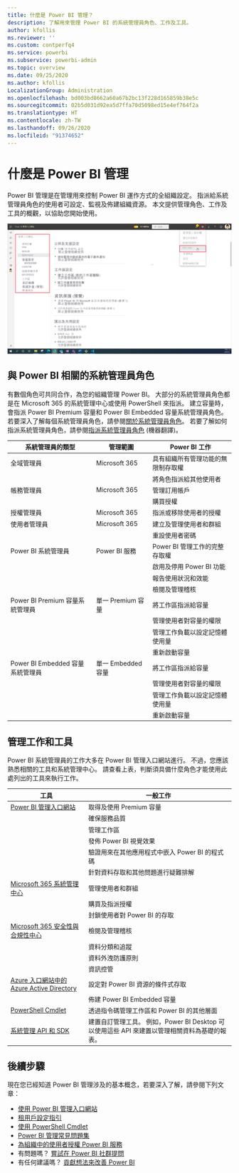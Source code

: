```yaml
---
title: 什麼是 Power BI 管理？
description: 了解用來管理 Power BI 的系統管理員角色、工作及工具。
author: kfollis
ms.reviewer: ''
ms.custom: contperfq4
ms.service: powerbi
ms.subservice: powerbi-admin
ms.topic: overview
ms.date: 09/25/2020
ms.author: kfollis
LocalizationGroup: Administration
ms.openlocfilehash: bd003bd8662a60a67b2bc13f228d165859b38e5c
ms.sourcegitcommit: 02b5d031d92ea5d7ffa70d5098ed15e4ef764f2a
ms.translationtype: HT
ms.contentlocale: zh-TW
ms.lasthandoff: 09/26/2020
ms.locfileid: "91374652"
---
```

# <a name="what-is-power-bi-administration"></a>什麼是 Power BI 管理

Power BI 管理是在管理用來控制 Power BI 運作方式的全組織設定。 指派給系統管理員角色的使用者可設定、監視及佈建組織資源。 本文提供管理角色、工作及工具的概觀，以協助您開始使用。

![Power BI 管理入口網站的螢幕擷取畫面，其中顯示整個組織的設定。](media/service-admin-administering-power-bi-in-your-organization/admin-portal.png)

## <a name="administrator-roles-related-to-power-bi"></a>與 Power BI 相關的系統管理員角色

有數個角色可共同合作，為您的組織管理 Power BI。 大部分的系統管理員角色都是在 Microsoft 365 的系統管理中心或使用 PowerShell 來指派。 建立容量時，會指派 Power BI Premium 容量和 Power BI Embedded 容量系統管理員角色。 若要深入了解每個系統管理員角色，請參閱[關於系統管理員角色](/microsoft-365/admin/add-users/about-admin-roles)。 若要了解如何指派系統管理員角色，請參閱[指派系統管理員角色](/microsoft-365/admin/add-users/assign-admin-roles) (機器翻譯)。

| **系統管理員的類型** | **管理範圍** | **Power BI 工作** |
| --- | --- | --- |
| 全域管理員 | Microsoft 365 | 具有組織所有管理功能的無限制存取權 |
| | | 將角色指派給其他使用者 |
| 帳務管理員 | Microsoft 365 | 管理訂用帳戶 |
| | | 購買授權 |
| 授權管理員 | Microsoft 365 | 指派或移除使用者的授權 |
| 使用者管理員 | Microsoft 365 | 建立及管理使用者和群組 |
| | | 重設使用者密碼 |
| Power BI 系統管理員 | Power BI 服務 | Power BI 管理工作的完整存取權|
| | | 啟用及停用 Power BI 功能 |
| | | 報告使用狀況和效能 |
| | | 檢閱及管理稽核 |
| Power BI Premium 容量系統管理員 | 單一 Premium 容量 | 將工作區指派給容量|
| | | 管理使用者對容量的權限 |
| | | 管理工作負載以設定記憶體使用量 |
| | | 重新啟動容量 |
| Power BI Embedded 容量系統管理員 | 單一 Embedded 容量 | 將工作區指派給容量|
| | | 管理使用者對容量的權限 |
| | | 管理工作負載以設定記憶體使用量 |
| | | 重新啟動容量 |

## <a name="administrative-tasks-and-tools"></a>管理工作和工具

Power BI 系統管理員的工作大多在 Power BI 管理入口網站進行。 不過，您應該熟悉相關的工具和系統管理中心。 請查看上表，判斷須具備什麼角色才能使用此處列出的工具來執行工作。

| **工具** | **一般工作** |
| --- | --- |
| [Power BI 管理入口網站](https://app.powerbi.com/admin-portal) | 取得及使用 Premium 容量 |
| | 確保服務品質 |
| | 管理工作區 |
| | 發佈 Power BI 視覺效果 |
| | 驗證用來在其他應用程式中嵌入 Power BI 的程式碼 |
| | 針對資料存取和其他問題進行疑難排解 |
| [Microsoft 365 系統管理中心](https://admin.microsoft.com) | 管理使用者和群組 |
| | 購買及指派授權 |
| | 封鎖使用者對 Power BI 的存取 |
| [Microsoft 365 安全性與合規性中心](https://protection.office.com) | 檢閱及管理稽核 |
| | 資料分類和追蹤 |
| | 資料外洩防護原則 |
| | 資訊控管 |
| [Azure 入口網站中的 Azure Active Directory](https://aad.portal.azure.com) | 設定對 Power BI 資源的條件式存取 |
| | 佈建 Power BI Embedded 容量 |
| [PowerShell Cmdlet](/powershell/power-bi/overview) | 透過指令碼管理工作區和 Power BI 的其他層面 |
| [系統管理 API 和 SDK](service-admin-reference.md) | 建置自訂管理工具。 例如，Power BI Desktop 可以使用這些 API 來建置以管理相關資料為基礎的報表。 |

## <a name="next-steps"></a>後續步驟

現在您已經知道 Power BI 管理涉及的基本概念，若要深入了解，請參閱下列文章：

- [使用 Power BI 管理入口網站](service-admin-portal.md)
- [租用戶設定指引](../guidance/admin-tenant-settings.md)
- [使用 PowerShell Cmdlet](/powershell/power-bi/overview)
- [Power BI 管理常見問題集](service-admin-faq.md)
- [為組織中的使用者授權 Power BI 服務](service-admin-licensing-organization.md)
- 有問題嗎？ [嘗試在 Power BI 社群提問](https://community.powerbi.com/)
- 有任何建議嗎？ [貢獻想法來改善 Power BI](https://ideas.powerbi.com/)